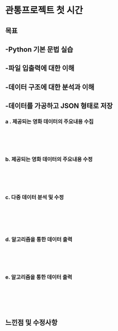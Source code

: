 # 관통프로젝트 첫 시간

##  목표 

##  -Python 기본 문법 실습

##  -파일 입출력에 대한 이해 

##  -데이터 구조에 대한 분석과 이해 

##  -데이터를 가공하고 JSON 형태로 저장



### a . 제공되는 영화 데이터의 주요내용 수집

```





```



### b. 제공되는 영화 데이터의 주요내용 수정

```





```

### c. 다중 데이터 분석 및 수정

```






```

### d. 알고리즘을 통한 데이터 출력

```





```

### e. 알고리즘을 통한 데이터 출력

```






```





## 느낀점 및 수정사항

```






```

